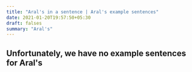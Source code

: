 ```yaml
---
title: "Aral's in a sentence | Aral's example sentences"
date: 2021-01-20T19:57:50+05:30
draft: falses
summary: "Aral's"
---
```

## Unfortunately, we have no example sentences for Aral's                 
